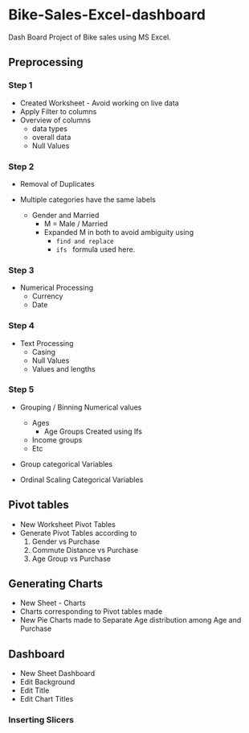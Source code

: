 # Bike-Sales-Excel-dashboard
Dash Board Project of Bike sales using MS Excel.

## Preprocessing
### Step 1
- Created Worksheet - Avoid working on live data
- Apply Filter to columns 
- Overview of columns 
	- data types 
	- overall data
	- Null Values

### Step 2
- Removal of Duplicates 


- Multiple categories have the same labels
	- Gender and Married 
		- M = Male / Married
		- Expanded M in both to avoid ambiguity using
			- `find and replace`
			- `ifs ` formula used here.
### Step 3 
- Numerical Processing
	- Currency
	- Date

### Step 4 
- Text Processing
	- Casing
	- Null Values
	- Values and lengths

### Step 5 
- Grouping / Binning Numerical values
	- Ages
		- Age Groups Created using Ifs
	- Income groups
	- Etc

- Group categorical Variables
- Ordinal Scaling Categorical Variables

## Pivot tables
- New Worksheet Pivot Tables
- Generate Pivot Tables according to 
	1. Gender vs Purchase
	2. Commute Distance vs Purchase
	3. Age Group vs Purchase

## Generating Charts
- New Sheet - Charts
- Charts corresponding to Pivot tables made
- New Pie Charts made to Separate Age distribution among Age and Purchase

## Dashboard
- New Sheet Dashboard
- Edit Background
- Edit Title
- Edit Chart Titles

### Inserting Slicers
